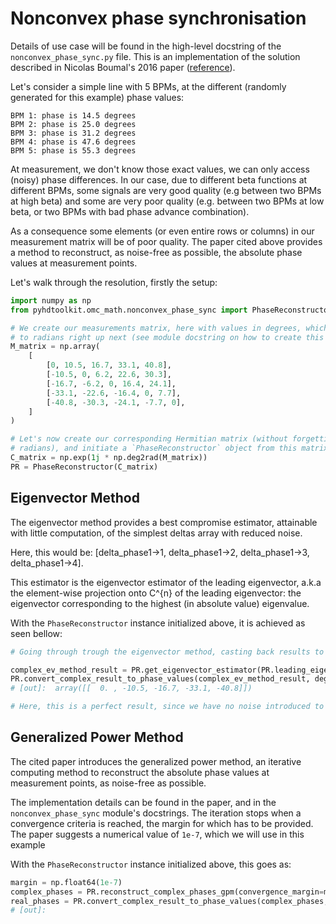 # Nonconvex phase synchronisation

Details of use case will be found in the high-level docstring of the `nonconvex_phase_sync.py` file.
This is an implementation of the solution described in Nicolas Boumal's 2016 paper ([reference](https://arxiv.org/abs/1601.06114)).

Let's consider a simple line with 5 BPMs, at the different (randomly generated for this example) phase values:
```
BPM 1: phase is 14.5 degrees
BPM 2: phase is 25.0 degrees
BPM 3: phase is 31.2 degrees
BPM 4: phase is 47.6 degrees
BPM 5: phase is 55.3 degrees
```

At measurement, we don't know those exact values, we can only access (noisy) phase differences.
In our case, due to different beta functions at different BPMs, some signals are very good quality (e.g between two BPMs at high beta) and some are very poor quality (e.g. between two BPMs at low beta, or two BPMs with bad phase advance combination).

As a consequence some elements (or even entire rows or columns) in our measurement matrix will be of poor quality. The paper cited above provides a method to reconstruct, as noise-free as possible, the absolute phase values at measurement points.

Let's walk through the resolution, firstly the setup:

```python
import numpy as np
from pyhdtoolkit.omc_math.nonconvex_phase_sync import PhaseReconstructor

# We create our measurements matrix, here with values in degrees, which we will convert
# to radians right up next (see module docstring on how to create this matrix)
M_matrix = np.array(
    [
        [0, 10.5, 16.7, 33.1, 40.8],
        [-10.5, 0, 6.2, 22.6, 30.3],
        [-16.7, -6.2, 0, 16.4, 24.1],
        [-33.1, -22.6, -16.4, 0, 7.7],
        [-40.8, -30.3, -24.1, -7.7, 0],
    ]
)

# Let's now create our corresponding Hermitian matrix (without forgetting to cast M_matrix to 
# radians), and initiate a `PhaseReconstructor` object from this matrix
C_matrix = np.exp(1j * np.deg2rad(M_matrix))
PR = PhaseReconstructor(C_matrix)
```

## Eigenvector Method

The eigenvector method provides a best compromise estimator, attainable with little computation, of the simplest deltas array with reduced noise.

Here, this would be: [delta_phase1->1, delta_phase1->2, delta_phase1->3, delta_phase1->4].


This estimator is the eigenvector estimator of the leading eigenvector, a.k.a the element-wise projection onto C^{n} of the leading eigenvector: the eigenvector corresponding to the highest (in absolute value) eigenvalue.

With the `PhaseReconstructor` instance initialized above, it is achieved as seen bellow:
```python
# Going through trough the eigenvector method, casting back results to degrees goes as:

complex_ev_method_result = PR.get_eigenvector_estimator(PR.leading_eigenvector)
PR.convert_complex_result_to_phase_values(complex_ev_method_result, deg=True)
# [out]:  array([[  0. , -10.5, -16.7, -33.1, -40.8]])

# Here, this is a perfect result, since we have no noise introduced to our measurement
```

## Generalized Power Method

The cited paper introduces the generalized power method, an iterative computing method to reconstruct the absolute phase values at measurement points, as noise-free as possible.

The implementation details can be found in the paper, and in the `nonconvex_phase_sync` module's docstrings.
The iteration stops when a convergence criteria is reached, the margin for which has to be provided.
The paper suggests a numerical value of `1e-7`, which we will use in this example

With the `PhaseReconstructor` instance initialized above, this goes as:
```python
margin = np.float64(1e-7)
complex_phases = PR.reconstruct_complex_phases_gpm(convergence_margin=margin)
real_phases = PR.convert_complex_result_to_phase_values(complex_phases, deg=True)
# [out]: 
```